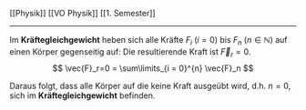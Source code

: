 [[Physik]] [[VO Physik]] [[1. Semester]]

---

Im **Kräftegleichgewicht** heben sich alle Kräfte $F_i$ ($i  = 0$) bis $F_n$ ($n\in \mathbb{N}$) auf einen Körper gegenseitig auf: Die resultierende Kraft ist $\vec{F}_r=0$.
$$
\vec{F}_r=0 = \sum\limits_{i = 0}^{n} \vec{F}_n
$$

Daraus folgt, dass alle Körper auf die keine Kraft ausgeübt wird, d.h. $n = 0$, sich im **Kräftegleichgewicht** befinden.